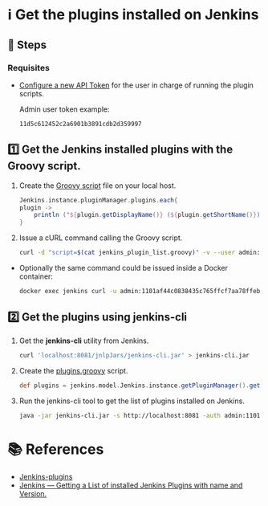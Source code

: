 # :information_source: Get the plugins installed on Jenkins

## :paw_prints: Steps

### Requisites
- [Configure a new API Token](jenkins_configure_api_token.md) for the user in charge of running the plugin scripts.


    Admin user token example: 
    ```
    11d5c612452c2a6901b3891cdb2d359997
    ```

## :one: Get the Jenkins installed plugins with the Groovy script.

1. Create the [Groovy script](scripts/plugins_script_console.groovy) file on your local host.
    ```Groovy
    Jenkins.instance.pluginManager.plugins.each{
    plugin -> 
        println ("${plugin.getDisplayName()} (${plugin.getShortName()}): ${plugin.getVersion()}")
    }
    ```

2. Issue a cURL command  calling the Groovy script.
    ```bash
    curl -d "script=$(cat jenkins_plugin_list.groovy)" -v --user admin:1101af44c0838435c765ffcf7aa78ffeb6 http://localhost:8081/script
    ```

- Optionally the same command could be issued inside a Docker container:
    ```bash
    docker exec jenkins curl -u admin:1101af44c0838435c765ffcf7aa78ffeb6 http://localhost:8080/script
    ```

## :two: Get the plugins using jenkins-cli

1. Get the **jenkins-cli** utility from Jenkins.
    ```bash
    curl 'localhost:8081/jnlpJars/jenkins-cli.jar' > jenkins-cli.jar
    ```
2. Create the [plugins.groovy](scripts/plugins.groovy) script.

    ```groovy
    def plugins = jenkins.model.Jenkins.instance.getPluginManager().getPlugins() plugins.each {println "${it.getShortName()}: ${it.getVersion()}"}
    ```

3. Run the jenkins-cli tool to get the list of plugins installed on Jenkins.
    ```bash
    java -jar jenkins-cli.jar -s http://localhost:8081 -auth admin:1101af44c0838435c765ffcf7aa78ffeb6 groovy = < plugins.groovy > plugins.txt
    ```

# :books: References
- [Jenkins-plugins](https://gist.github.com/noqcks/d2f2156c7ef8955619d45d1fe6daeaa9)
- [Jenkins — Getting a List of installed Jenkins Plugins with name and Version.](https://medium.com/@mukul37/jenkins-getting-a-list-of-installed-jenkins-plugins-with-name-and-version-3ee3e2b26e24)